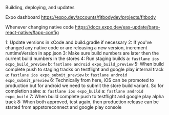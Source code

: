 Building, deploying, and updates

Expo dashboard
https://expo.dev/accounts/fitbodydev/projects/fitbody

Whenever changing native code
https://docs.expo.dev/eas-update/bare-react-native/#app-config

1: Update versions in xCode and build.gradle if necessary
2: If you've changed any native code or are releasing a new version, increment runtimeVersion in app.json
3: Make sure build numbers are later then the current build numbers in the stores
4: Run staging builds
  a: `fastlane ios expo_build_preview`
  b: `fastlane android expo_build_preview`
5: When build complete push to staging tracks on testflight and google play internal track
  a: `fastlane ios expo_submit_preview`
  b: `fastlane android expo_submit_preview`
6: Technically from here, iOS can be promoted to production but for android we need to submit the store build variant. So for completion sake:
  a: `fastlane ios expo_build`
  a: `fastlane android expo_build`
7: When build complete push to testflight and google play alpha track
8: When both approved, test again, then production release can be started from appstoreconnect and google play console
